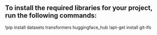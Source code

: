 ## To install the required libraries for your project, run the following commands:
!pip install datasets transformers huggingface_hub
!apt-get install git-lfs
